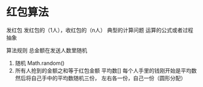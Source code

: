 # 红包算法

  发红包
    发红包的（1人），收红包的（n人）
    典型的计算问题   运算的公式或者过程抽象

  算法规则
   总金额在发送人数里随机
   1. 随机 Math.random()
   2. 所有人抢到的金额之和等于红包金额
    平均数[]
    每个人手里的钱刚开始是平均数
    然后将自己手中的平均数随机三份，
    左右各一份，自己一份（圆形分配）
